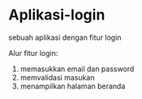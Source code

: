 # Aplikasi-login
sebuah aplikasi dengan fitur login 

Alur fitur login:
1. memasukkan email dan password
2. memvalidasi masukan
3. menampilkan halaman beranda
